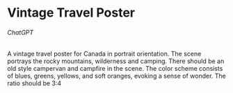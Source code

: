 # Vintage Travel Poster

###### ChatGPT

A vintage travel poster for Canada in portrait orientation. The scene portrays the rocky mountains, wilderness and camping. There should be an old style campervan and campfire in the scene. The color scheme consists of blues, greens, yellows, and soft oranges, evoking a sense of wonder. The ratio should be 3:4
